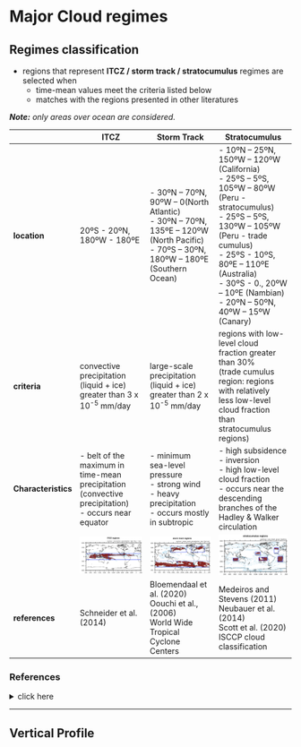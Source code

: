 # Major Cloud regimes 

## Regimes classification
* regions that represent **ITCZ / storm track / stratocumulus** regimes are selected when
    - time-mean values meet the criteria listed below
    - matches with the regions presented in other literatures

***Note:*** *only areas over ocean are considered.*

|       | ITCZ | Storm Track | Stratocumulus |
|-------|------|-------------|---------------|
|**location** | 20ºS - 20ºN, 180ºW - 180ºE |- 30ºN – 70ºN, 90ºW – 0(North Atlantic)<br> - 30ºN – 70ºN, 135ºE – 120ºW (North Pacific)<br> - 70ºS – 30ºN, 180ºW – 180ºE (Southern Ocean) | - 10ºN – 25ºN, 150ºW – 120ºW (California)<br> - 25ºS – 5ºS, 105ºW – 80ºW (Peru - stratocumulus)<br> - 25ºS – 5ºS, 130ºW – 105ºW (Peru - trade cumulus)<br> - 25ºS - 10ºS, 80ºE – 110ºE (Australia)<br> - 30ºS - 0., 20ºW – 10ºE (Nambian)<br> - 20ºN – 50ºN, 40ºW – 15ºW (Canary) |
|**criteria** |convective precipitation (liquid + ice) greater than 3 x 10<sup>-5</sup> mm/day |large-scale precipitation (liquid + ice) greater than 2 x 10<sup>-5</sup> mm/day | regions with low-level cloud fraction greater than 30%<br> (trade cumulus region: regions with relatively<br>less low-level cloud fraction than stratocumulus regions)|
|**Characteristics** | - belt of the maximum in time-mean precipitation <br>(convective precipitation)<br> - occurs near equator |- minimum sea-level pressure<br>- strong wind<br>- heavy precipitation<br>- occurs mostly in subtropic |- high subsidence<br>- inversion<br>- high low-level cloud fraction<br>- occurs near the descending branches of the Hadley & Walker circulation |
| |![ITCZ](img/02_cloud_regime/02_01_ITCZ_region.png) |![Storm Track](img/02_cloud_regime/02_02_stormtrack.png) |![Stratocumulus](img/02_cloud_regime/02_03_stratocumulus.png)|
|**references** | Schneider et al. (2014)|Bloemendaal et al. (2020)<br>Oouchi et al., (2006)<br>World Wide Tropical Cyclone Centers |Medeiros and Stevens (2011)<br>Neubauer et al. (2014)<br>Scott et al. (2020)<br>ISCCP cloud classification |


### References
 <details> <summary> click here </summary>
- ISCCP cloud classification:  https://isccp.giss.nasa.gov/cloudtypes.html 
<br>- World Wide Tropical Cyclone Centers: https://www.nhc.noaa.gov/aboutrsmc.shtml
<br>- Bloemendaal, N., Haigh, I.D., de Moel, H. et al. (2020) Generation of a global synthetic tropical cyclone hazard dataset using STORM. Sci Data 7, 40 (2020). https://doi.org/10.1038/s41597-020-0381-2
<br>- Medeiros, B., and B. Stevens, (2011). Revealing differences in GCM representations of low clouds. Climate Dyn., 36, 385–399, https://doi.org/10.1007/s00382-009-0694-5.
<br>- Neubauer, D., Lohmann, U., Hoose, C., and Frontoso, M. G. (2014). Impact of the representation of marine stratocumulus clouds on the anthropogenic aerosol effect, Atmos. Chem. Phys., 14, 11997–12022, https://doi.org/10.5194/acp-14-11997-2014
<br>- Oouchi, K., Yoshimura, J., Yoshimura, H., Mizuta, R., Kusunoki, S., & Noda, A. (2006). Tropical cyclone climatology in a global-warming climate as simulated in a 20 km-mesh global atmospheric model: Frequency and wind intensity analyses. Journal of the Meteorological Society of Japan Series II, 84(2), 259–276.
<br>- Schneider, T., Bischoff, T. & Haug, G. Migrations and dynamics of the intertropical convergence zone. Nature 513, 45–53 (2014). https://doi.org/10.1038/nature13636
<br>- Scott, R. C., Myers, T. A., Norris, J. R., Zelinka, M. D., Klein, S. A., Sun, M., & Doelling, D. R. (2020). Observed Sensitivity of Low-Cloud Radiative Effects to Meteorological Perturbations over the Global Oceans, Journal of Climate, 33(18), 7717-7734. Retrieved Dec 20, 2021, from https://journals.ametsoc.org/view/journals/clim/33/18/jcliD191028.xml</details>

------------------------

## Vertical Profile 


 
